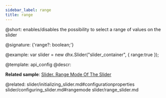 ```yaml
---
sidebar_label: range
title: range
---          
```


@short: enables/disables the possibility to select a range of values on the slider

@signature: {'range?: boolean;'}

@example: 
var slider = new dhx.Slider("slider_container", { 
    range:true
});

@template:	api_config
@descr: 

**Related sample**: [Slider. Range Mode Of The Slider](https://snippet.dhtmlx.com/nfdr84oy)

@related:
slider/initializing_slider.md#configurationproperties
slider/configuring_slider.md#rangemode
slider/range_slider.md
